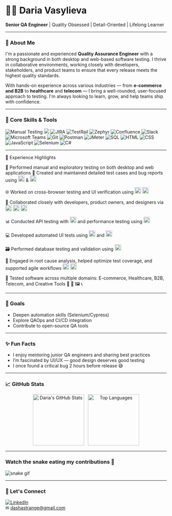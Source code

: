 # 👩‍💻 Daria Vasylieva

**Senior QA Engineer** | Quality Obsessed | Detail-Oriented | Lifelong Learner  

---

### 👀 About Me

I'm a passionate and experienced **Quality Assurance Engineer** with a strong background in both desktop and web-based software testing. I thrive in collaborative environments, working closely with developers, stakeholders, and product teams to ensure that every release meets the highest quality standards.

With hands-on experience across various industries — from **e-commerce and B2B** to **healthcare** and **telecom** — I bring a well-rounded, user-focused approach to testing. I'm always looking to learn, grow, and help teams ship with confidence.

---

### 🧠 Core Skills & Tools

<p align="left"> <!-- Manual & Exploratory Testing --> <img src="https://img.shields.io/badge/Manual%20Testing-blueviolet?style=flat&logo=testing-library" alt="Manual Testing"/> <img src="https://img.shields.io/badge/Exploratory%20Testing-orange?style=flat&logo=search"/> <!-- Defect & Test Management --> <img src="https://img.shields.io/badge/JIRA-Tracking-blue?style=flat&logo=jira" alt="JIRA"/> <img src="https://img.shields.io/badge/TestRail-Test%20Management-brightgreen?style=flat" alt="TestRail"/> <img src="https://img.shields.io/badge/Zephyr-Test%20Management-yellowgreen?style=flat" alt="Zephyr"/> <!-- Collaboration Tools --> <img src="https://img.shields.io/badge/Confluence-Documentation-blue?style=flat&logo=confluence" alt="Confluence"/> <img src="https://img.shields.io/badge/Slack-Team%20Chat-4A154B?style=flat&logo=slack" alt="Slack"/> <img src="https://img.shields.io/badge/Microsoft%20Teams-Meetings-6264A7?style=flat&logo=microsoft-teams" alt="Microsoft Teams"/> <!-- Version Control --> <img src="https://img.shields.io/badge/Git-Version%20Control-F05032?style=flat&logo=git" alt="Git"/> <!-- API & Performance Testing --> <img src="https://img.shields.io/badge/Postman-API%20Testing-FF6C37?style=flat&logo=postman" alt="Postman"/> <img src="https://img.shields.io/badge/JMeter-Performance%20Testing-D22128?style=flat&logo=apachejmeter" alt="JMeter"/> <!-- Databases --> <img src="https://img.shields.io/badge/SQL-Database-4479A1?style=flat&logo=mysql" alt="SQL"/> <!-- Web Basics --> <img src="https://img.shields.io/badge/HTML-Basic-E34F26?style=flat&logo=html5" alt="HTML"/> <img src="https://img.shields.io/badge/CSS-Basic-1572B6?style=flat&logo=css3" alt="CSS"/> <img src="https://img.shields.io/badge/JavaScript-Basic-F7DF1E?style=flat&logo=javascript&logoColor=black" alt="JavaScript"/> <!-- Automation --> <img src="https://img.shields.io/badge/Selenium-Automation-43B02A?style=flat&logo=selenium" alt="Selenium"/> <img src="https://img.shields.io/badge/C%23-Automation-239120?style=flat&logo=c-sharp" alt="C#"/> </p>

---

💼 Experience Highlights
<p align="left">
🔧 Performed manual and exploratory testing on both desktop and web applications
🧪 Created and maintained detailed test cases and bug reports using
<img src="https://img.shields.io/badge/JIRA-Tracking-blue?style=flat&logo=jira" alt="JIRA" height="20"/> &
<img src="https://img.shields.io/badge/TestRail-Management-brightgreen?style=flat" alt="TestRail" height="20"/>

🌐 Worked on cross-browser testing and UI verification using
<img src="https://img.shields.io/badge/Chrome-Browser-4285F4?style=flat&logo=google-chrome" height="20"/>
<img src="https://img.shields.io/badge/Firefox-Browser-FF7139?style=flat&logo=firefox-browser" height="20"/>

💬 Collaborated closely with developers, product owners, and designers via
<img src="https://img.shields.io/badge/Slack-Team%20Chat-4A154B?style=flat&logo=slack" height="20"/>
<img src="https://img.shields.io/badge/Confluence-Docs-blue?style=flat&logo=confluence" height="20"/>
<img src="https://img.shields.io/badge/Microsoft%20Teams-Meetings-6264A7?style=flat&logo=microsoft-teams" height="20"/>

📊 Conducted API testing with
<img src="https://img.shields.io/badge/Postman-API-orange?style=flat&logo=postman" height="20"/>
and performance testing using
<img src="https://img.shields.io/badge/JMeter-Load%20Testing-D22128?style=flat&logo=apachejmeter" height="20"/>

💻 Developed automated UI tests using
<img src="https://img.shields.io/badge/Selenium-Automation-43B02A?style=flat&logo=selenium" height="20"/> and
<img src="https://img.shields.io/badge/C%23-Tests-239120?style=flat&logo=c-sharp" height="20"/>

🗃️ Performed database testing and validation using
<img src="https://img.shields.io/badge/SQL-Queries-4479A1?style=flat&logo=mysql" height="20"/>

🧠 Engaged in root cause analysis, helped optimize test coverage, and supported agile workflows
<img src="https://img.shields.io/badge/Scrum-Agile-6DB33F?style=flat&logo=scrumalliance" height="20"/>
<img src="https://img.shields.io/badge/CI%2FCD-Quality%20Assurance-blue?style=flat&logo=githubactions" height="20"/>

🧩 Tested software across multiple domains: E-commerce, Healthcare, B2B, Telecom, and Creative Tools
🏥 🛒 🖼️ 📞

</p>

---

### 🎯 Goals

- Deepen automation skills (Selenium/Cypress)
- Explore QAOps and CI/CD integration
- Contribute to open-source QA tools

---

### ✨ Fun Facts

- I enjoy mentoring junior QA engineers and sharing best practices  
- I’m fascinated by UI/UX — good design deserves good testing  
- I once found a critical bug 2 hours before release 😅

---

### 📈 GitHub Stats

<p align="center"> <img src="https://github-readme-stats.vercel.app/api?username=dashastrange&show_icons=true&theme=tokyonight&hide_border=true&hide_title=true&count_private=true" alt="Daria's GitHub Stats" height="160"/> &nbsp; <img src="https://github-readme-stats.vercel.app/api/top-langs/?username=dashastrange&layout=compact&theme=tokyonight&hide_border=true" alt="Top Languages" height="160"/> </p>

---

### Watch the snake eating my contributions 🐍

![snake gif](https://github.com/dashastrange/output/github-snake.svg)

___

### 🔗 Let's Connect

[![LinkedIn](https://img.shields.io/badge/-LinkedIn-blue?style=flat-square&logo=linkedin)](https://www.linkedin.com/in/daria-vasylieva/)  
✉ dashastrange@gmail.com
